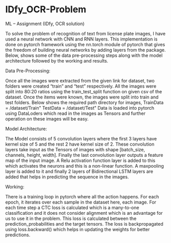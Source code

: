 # IDfy_OCR-Problem

ML – Assignment (IDfy, OCR solution)

To solve the problem of recognition of text from license plate images, I have used a neural network with CNN and RNN layers. 
This implementation is done on pytorch framework using the nn.torch module of pytorch that gives the freedom of building neural networks by adding layers from the package. 
Below, shows some of the data pre-processing steps along with the model architecture followed by the working and results.

Data Pre-Processing:

Once all the images were extracted from the given link for dataset, two folders were created “train” and “test” respectively. 
All the images were split into 80:20 ratios using the train_test_split function on given csv of the dataset. Once the items were known, 
the images were split into train and test folders. Below shows the required path directory for images,
TrainData = /dataset/Train"
TestData = /dataset/Test"
Data is loaded into pytorch using DataLoders which read in the images as Tensors and further operation on these images will be easy.

Model Architecture:

The Model consists of 5 convolution layers where the first 3 layers have kernel size of 5 and the rest 2 have kernel size of 2.
These convolution layers take input as the Tensors of images with shape [batch_size, channels, height, width].
Finally the last convolution layer outputs a feature map of the input image. A Relu activation function layer is added to this which activates the neurons and this is a 
non-linear function. A maxpooling layer is added to it and finally 2 layers of Bidirectional LSTM layers are added that helps in predicting the sequence in the images.

Working:

There is a training loop in pytorch where all the action happens. 
For each epoch, it iterates over each sample in the dataset here, each image. 
For each time step a CTC loss is calculated which is a many-to-one classification and it does not consider alignment which is an advantage for us to use it in the problem. 
This loss is calculated between the prediction_probabilities and the target tensors. 
The loss is backpropagated using loss.backward() which helps in updating the weights for better predictions. 
